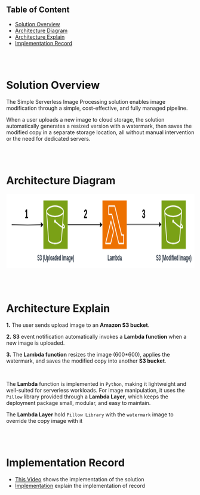 ## Table of Content
* [Solution Overview](#solution-overview)
* [Architecture Diagram](#architecture-diagram)
* [Architecture Explain](#architecture-explain)
* [Implementation Record](#implementation-record)

<br><br>

# Solution Overview
The Simple Serverless Image Processing solution enables image modification through a simple, cost-effective, and fully managed pipeline.

When a user uploads a new image to cloud storage, the solution automatically generates a resized version with a watermark, then saves the modified copy in a separate storage location, all without manual intervention or the need for dedicated servers.

<br><br>

# Architecture Diagram
<img src="./image-processing.png" width="900px" height="200px" />

<br><br>

# Architecture Explain

**1.**  The user sends upload image to an **Amazon S3 bucket**.

**2.**  **S3** event notification automatically invokes a **Lambda function** when a new image is uploaded.

**3.**  The **Lambda function** resizes the image (600*600), applies the watermark, and saves the modified copy into another **S3 bucket**.

<br>

The **Lambda** function is implemented in `Python`, making it lightweight and well-suited for serverless workloads. For image manipulation, it uses the `Pillow` library provided through a **Lambda Layer**, which keeps the deployment package small, modular, and easy to maintain.

The **Lambda Layer** hold `Pillow Library` with the `watermark` image to override the copy image with it

<br><br>

# Implementation Record
* [This Video](https://drive.google.com/file/d/1-lXPw-NdqrX-zOhNRG_CDK3qIM1akb69/view) shows the implementation of the solution
* [Implementation](./Implementation/) explain the implementation of record